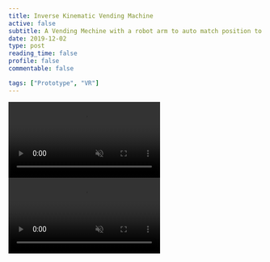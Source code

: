 ```yaml
---
title: Inverse Kinematic Vending Machine
active: false
subtitle: A Vending Mechine with a robot arm to auto match position to a players head
date: 2019-12-02
type: post
reading_time: false
profile: false
commentable: false

tags: ["Prototype", "VR"]
---
```


<div class="video_thing">
    <video muted autoplay="" name="media" loop=""><source src="https://thumbs.gfycat.com/FlimsyAchingDikkops-mobile.mp4" type="video/mp4"></video>
</div>

<!--more-->

<div class="video_thing">
    <video muted autoplay="" name="media" loop=""><source src="https://thumbs.gfycat.com/MeatyExhaustedCicada-mobile.mp4" type="video/mp4"></video>
</div>